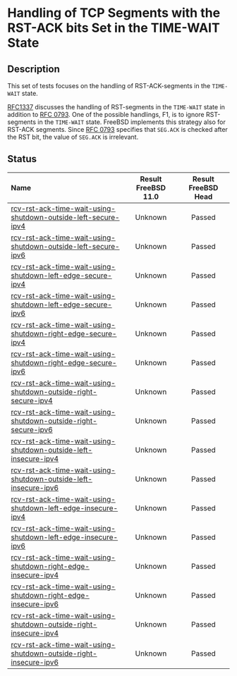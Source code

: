 # Handling of TCP Segments with the RST-ACK bits Set in the TIME-WAIT State

## Description
This set of tests focuses on the handling of RST-ACK-segments in the `TIME-WAIT` state.

[RFC1337](https://tools.ietf.org/html/rfc1337) discusses the handling of
RST-segments in the `TIME-WAIT` state in addition to
[RFC 0793](https://tools.ietf.org/html/rfc0793).
One of the possible handlings, F1, is to ignore RST-segments in the
`TIME-WAIT` state.
FreeBSD implements this strategy also for RST-ACK segments.
Since [RFC 0793](https://tools.ietf.org/html/rfc0793) specifies that `SEG.ACK` is
checked after the RST bit, the value of `SEG.ACK` is irrelevant.

## Status

| Name                                                                                                                                                                                                                                                                            | Result FreeBSD 11.0 | Result FreeBSD Head |
|:--------------------------------------------------------------------------------------------------------------------------------------------------------------------------------------------------------------------------------------------------------------------------------|:-------------------:|:-------------------:|
|[rcv-rst-ack-time-wait-using-shutdown-outside-left-secure-ipv4](rcv-rst-ack-time-wait-using-shutdown-outside-left-secure-ipv4.pkt "Ensure that the reception of a RST-ACK-segment with SEG.SEQ=RCV.NXT-1 in the TIME-WAIT state does not affect the TCP connection")             | Unknown             | Passed              |
|[rcv-rst-ack-time-wait-using-shutdown-outside-left-secure-ipv6](rcv-rst-ack-time-wait-using-shutdown-outside-left-secure-ipv6.pkt "Ensure that the reception of a RST-ACK-segment with SEG.SEQ=RCV.NXT-1 in the TIME-WAIT state does not affect the TCP connection")             | Unknown             | Passed              |
|[rcv-rst-ack-time-wait-using-shutdown-left-edge-secure-ipv4](rcv-rst-ack-time-wait-using-shutdown-left-edge-secure-ipv4.pkt "Ensure that the reception of a RST-ACK-segment with SEG.SEQ=RCV.NXT in the TIME-WAIT state does not affect the TCP connection")                     | Unknown             | Passed              |
|[rcv-rst-ack-time-wait-using-shutdown-left-edge-secure-ipv6](rcv-rst-ack-time-wait-using-shutdown-left-edge-secure-ipv6.pkt "Ensure that the reception of a RST-ACK-segment with SEG.SEQ=RCV.NXT in the TIME-WAIT state does not affect the TCP connection")                     | Unknown             | Passed              |
|[rcv-rst-ack-time-wait-using-shutdown-right-edge-secure-ipv4](rcv-rst-ack-time-wait-using-shutdown-right-edge-secure-ipv4.pkt "Ensure that the reception of a RST-ACK-segment with SEG.SEQ=RCV.NXT+RCV.WND-1 in the TIME-WAIT state does not affect the TCP connection")         | Unknown             | Passed              |
|[rcv-rst-ack-time-wait-using-shutdown-right-edge-secure-ipv6](rcv-rst-ack-time-wait-using-shutdown-right-edge-secure-ipv6.pkt "Ensure that the reception of a RST-ACK-segment with SEG.SEQ=RCV.NXT+RCV.WND-1 in the TIME-WAIT state does not affect the TCP connection")         | Unknown             | Passed              |
|[rcv-rst-ack-time-wait-using-shutdown-outside-right-secure-ipv4](rcv-rst-ack-time-wait-using-shutdown-outside-right-secure-ipv4.pkt "Ensure that the reception of a RST-ACK-segment with SEG.SEQ=RCV.NXT+RCV.WND in the TIME-WAIT state does not affect the TCP connection")     | Unknown             | Passed              |
|[rcv-rst-ack-time-wait-using-shutdown-outside-right-secure-ipv6](rcv-rst-ack-time-wait-using-shutdown-outside-right-secure-ipv6.pkt "Ensure that the reception of a RST-ACK-segment with SEG.SEQ=RCV.NXT+RCV.WND in the TIME-WAIT state does not affect the TCP connection")     | Unknown             | Passed              |
|[rcv-rst-ack-time-wait-using-shutdown-outside-left-insecure-ipv4](rcv-rst-ack-time-wait-using-shutdown-outside-left-insecure-ipv4.pkt "Ensure that the reception of a RST-ACK-segment with SEG.SEQ=RCV.NXT-1 in the TIME-WAIT state does not affect the TCP connection")         | Unknown             | Passed              |
|[rcv-rst-ack-time-wait-using-shutdown-outside-left-insecure-ipv6](rcv-rst-ack-time-wait-using-shutdown-outside-left-insecure-ipv6.pkt "Ensure that the reception of a RST-ACK-segment with SEG.SEQ=RCV.NXT-1 in the TIME-WAIT state does not affect the TCP connection")         | Unknown             | Passed              |
|[rcv-rst-ack-time-wait-using-shutdown-left-edge-insecure-ipv4](rcv-rst-ack-time-wait-using-shutdown-left-edge-insecure-ipv4.pkt "Ensure that the reception of a RST-ACK-segment with SEG.SEQ=RCV.NXT in the TIME-WAIT state does not affect the TCP connection")                 | Unknown             | Passed              |
|[rcv-rst-ack-time-wait-using-shutdown-left-edge-insecure-ipv6](rcv-rst-ack-time-wait-using-shutdown-left-edge-insecure-ipv6.pkt "Ensure that the reception of a RST-ACK-segment with SEG.SEQ=RCV.NXT in the TIME-WAIT state does not affect the TCP connection")                 | Unknown             | Passed              |
|[rcv-rst-ack-time-wait-using-shutdown-right-edge-insecure-ipv4](rcv-rst-ack-time-wait-using-shutdown-right-edge-insecure-ipv4.pkt "Ensure that the reception of a RST-ACK-segment with SEG.SEQ=RCV.NXT+RCV.WND-1 in the TIME-WAIT state does not affect the TCP connection")     | Unknown             | Passed              |
|[rcv-rst-ack-time-wait-using-shutdown-right-edge-insecure-ipv6](rcv-rst-ack-time-wait-using-shutdown-right-edge-insecure-ipv6.pkt "Ensure that the reception of a RST-ACK-segment with SEG.SEQ=RCV.NXT+RCV.WND-1 in the TIME-WAIT state does not affect the TCP connection")     | Unknown             | Passed              |
|[rcv-rst-ack-time-wait-using-shutdown-outside-right-insecure-ipv4](rcv-rst-ack-time-wait-using-shutdown-outside-right-insecure-ipv4.pkt "Ensure that the reception of a RST-ACK-segment with SEG.SEQ=RCV.NXT+RCV.WND in the TIME-WAIT state does not affect the TCP connection") | Unknown             | Passed              |
|[rcv-rst-ack-time-wait-using-shutdown-outside-right-insecure-ipv6](rcv-rst-ack-time-wait-using-shutdown-outside-right-insecure-ipv6.pkt "Ensure that the reception of a RST-ACK-segment with SEG.SEQ=RCV.NXT+RCV.WND in the TIME-WAIT state does not affect the TCP connection") | Unknown             | Passed              |
